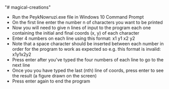 "# magical-creations" 


- Run the PeykNowruzi.exe file in Windows 10 Command Prompt
- On the first line enter the number n of characters you want to be printed
- Now you will need to give n lines of input to the program each one containing the initial and final coords (x, y) of each character
- Enter 4 numbers on each line using this format: x1 y1 x2 y2
- Note that a space character should be inserted between each number in order for the program to work as expected so e.g. this format is invalid: x1y1x2y2
- Press enter after you've typed the four numbers of each line to go to the next line
- Once you you have typed the last (nth) line of coords, press enter to see the result (a figure drawn on the screen)
- Press enter again to end the program
